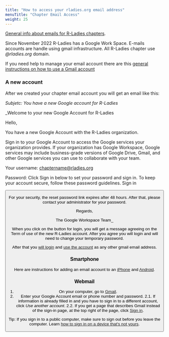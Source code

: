 ```yaml
---
title: "How to access your rladies.org email address"
menuTitle: "Chapter Email Access"
weight: 25
---
```


[General info about emails for R-Ladies chapters](/organization/tech/accounts/#e-mail).

Since November 2022 R-Ladies has a Google Work Space.  E-mails accounts are handle using gmail infrastructure. 
All R-Ladies chapter use _@rladies.org_ domain. 

If you need help to manage your email account there are this [general instructions on how to use a Gmail account](https://support.google.com/mail?sjid=12348347883239577326-SA#topic=3394212)

### A new account

After we created your chapter email account you will get an email like this:

_Subjetc: You have a new Google account for R-Ladies_

_Welcome to your new Google Account for R-Ladies

Hello,

You have a new Google Account with the R-Ladies organization.

Sign in to your Google Account to access the Google services your organization provides. 
If your organization has Google Workspace, Google services may include business-grade versions of 
Google Drive, Gmail, and other Google services you can use to collaborate with your team.

Your username: chaptername@rladies.org

Password: Click Sign in below to set your password and sign in. To keep your account secure, follow these password guidelines.
Sign in

<button with the link to login for the first time>

For your security, the reset password link expires after 48 hours. After that, please contact your administrator for your password.

Regards,

The Google Workspace Team_

When you click on the button for login, you will get a message agreeing on the Term of use of the
new R-Ladies account.  After you agree you will login and will need to change your temporary password.

After that you [will login](#webmail) and [use the account](https://support.google.com/mail?sjid=12348347883239577326-SA#topic=3394212) as any other gmail email address. 

### Smartphone

Here are instructions for adding an email account to an [iPhone](https://support.google.com/mail/topic/2467017?hl=en&ref_topic=2451730&sjid=12348347883239577326-SA) and [Android](https://support.google.com/mail/topic/2451697?hl=en&ref_topic=2451730&sjid=12348347883239577326-SA).

### Webmail

1. On your computer, go to [Gmail](https://mail.google.com/).
2. Enter your Google Account email or phone number and password.
	2.1. If information is already filled in and you have to sign in to a different account, click _Use another account_.
    2.2. If you get a page that describes Gmail instead of the sign-in page, at the top right of the page, click [Sign in](https://accounts.google.com/ServiceLogin?service=mail).

Tip: If you sign in to a public computer, make sure to sign out before you leave the computer. 
Learn [how to sign in on a device that's not yours](https://support.google.com/accounts/answer/2917834).
